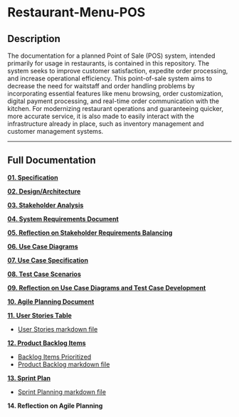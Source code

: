 # Restaurant-Menu-POS

## Description
The documentation for a planned Point of Sale (POS) system, intended primarily for usage in restaurants, is contained in this repository. 
The system seeks to improve customer satisfaction, expedite order processing, and increase operational efficiency. 
This point-of-sale system aims to decrease the need for waitstaff and order handling problems by incorporating essential features like menu browsing, order customization, digital payment processing, and real-time order communication with the kitchen. 
For modernizing restaurant operations and guaranteeing quicker, more accurate service, it is also made to easily interact with the infrastructure already in place, such as inventory management and customer management systems.

---

## Full Documentation

[**01. Specification**](https://github.com/MasizoleSukwana/Restaurant-Menu-POS/blob/main/Restaurant%20Menu%20Ordering-POS%20Specification.md)

[**02. Design/Architecture**](https://github.com/MasizoleSukwana/Restaurant-Menu-POS/blob/main/Architectural%20Diagrams.md)

[**03. Stakeholder Analysis**](https://github.com/MasizoleSukwana/Restaurant-Menu-POS/blob/main/Restaurant%20POS%20for%20Ordering%20MENU%20-%20Stakeholder%20Analysis.md)

[**04. System Requirements Document**](https://github.com/MasizoleSukwana/Restaurant-Menu-POS/blob/main/Restaurant%20POS%20for%20Ordering%20MENU%20%E2%80%93%20System%20Requiremets%20Document.md)

[**05. Reflection on Stakeholder Requirements Balancing**](https://github.com/MasizoleSukwana/Restaurant-Menu-POS/blob/main/Reflection.md)

[**06. Use Case Diagrams**](https://github.com/MasizoleSukwana/Restaurant-Menu-POS/blob/main/Use%20Case%20Diagrams.md)

[**07. Use Case Specification**](https://github.com/MasizoleSukwana/Restaurant-Menu-POS/blob/main/Use%20Case%20Specification.md)

[**08. Test Case Scenarios**](https://github.com/MasizoleSukwana/Restaurant-Menu-POS/blob/main/Test%20Cases.md)

[**09. Reflection on Use Case Diagrams and Test Case Development**](https://github.com/MasizoleSukwana/Restaurant-Menu-POS/blob/main/Assignment%205%20Reflection.md)

[**10. Agile Planning Document**](https://github.com/MasizoleSukwana/Restaurant-Menu-POS/blob/main/Sprint%20Planning.md)

[**11. User Stories Table**](https://github.com/users/MasizoleSukwana/projects/2)
- [User Stories markdown file](https://github.com/MasizoleSukwana/Restaurant-Menu-POS/blob/main/User%20Stories%20Table.md)
  
[**12. Product Backlog Items**](https://github.com/MasizoleSukwana/Restaurant-Menu-POS/issues)
- [Backlog Items Prioritized](https://github.com/MasizoleSukwana/Restaurant-Menu-POS/milestones)
- [Product Backlog markdown file](https://github.com/MasizoleSukwana/Restaurant-Menu-POS/blob/main/Product%20Backlog%20Table.md)

[**13. Sprint Plan**](https://github.com/MasizoleSukwana/Restaurant-Menu-POS/milestone/2)
- [Sprint Planning markdown file](https://github.com/MasizoleSukwana/Restaurant-Menu-POS/blob/main/Sprint%20Planning.md)

**14. Reflection on Agile Planning**
